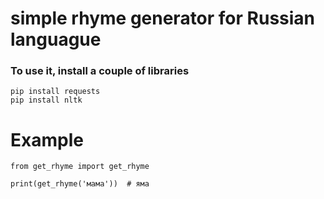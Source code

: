 # simple rhyme generator for Russian languague


### To use it, install a couple of libraries
```
pip install requests
pip install nltk
```

# Example
```
from get_rhyme import get_rhyme

print(get_rhyme('мама'))  # яма
```
